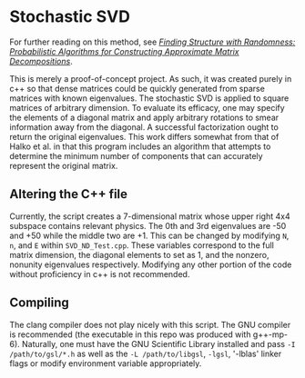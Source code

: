 # Stochastic SVD

For further reading on this method, see [*Finding Structure with Randomness: Probabilistic Algorithms for Constructing Approximate Matrix Decompositions*][1].

This is merely a proof-of-concept project. As such, it was created purely in c++ so that dense matrices could be quickly generated from sparse matrices with known eigenvalues. The stochastic SVD is applied to square matrices of arbitrary dimension. To evaluate its efficacy, one may specify the elements of a diagonal matrix and apply arbitrary rotations to smear information away from the diagonal. A successful factorization ought to return the original eigenvalues. This work differs somewhat from that of Halko et al. in that this program includes an algorithm that attempts to determine the minimum number of components that can accurately represent the original matrix.

## Altering the C++ file
Currently, the script creates a 7-dimensional matrix whose upper right 4x4 subspace contains relevant physics. The 0th and 3rd eigenvalues are -50 and +50 while the middle two are +1. This can be changed by modifying `N`, `n`, and `E` within `SVD_ND_Test.cpp`. These variables correspond to the full matrix dimension, the diagonal elements to set as 1, and the nonzero, nonunity eigenvalues respectively. Modifying any other portion of the code without proficiency in c++ is not recommended.

## Compiling
The clang compiler does not play nicely with this script. The GNU compiler is recommended (the executable in this repo was produced with g++-mp-6). Naturally, one must have the GNU Scientific Library installed and pass `-I /path/to/gsl/*.h` as well as the `-L /path/to/libgsl`, `-lgsl`, '-lblas' linker flags or modify environment variable appropriately.

[1]: https://arxiv.org/pdf/0909.4061.pdf